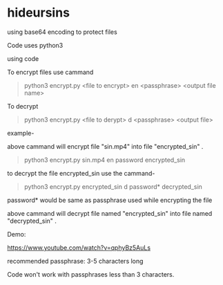 # hideursins
using base64 encoding to protect files

Code uses python3

using code

To encrypt files use cammand

> python3 encrypt.py \<file to encrypt\> en \<passphrase> \<output file name>

To decrypt

> python3 encrypt.py \<file to derypt\> d \<passphrase\> \<output file\>

example-

above cammand will encrypt file "sin.mp4"  into file "encrypted_sin" .


> python3 encrypt.py sin.mp4 en password encrypted_sin


to decrypt the file encrypted_sin  use the cammand-

> python3 encrypt.py encrypted_sin d password* decrypted_sin

password* would be same as  passphrase used while encrypting the file

above cammand will decrypt file named "encrypted_sin"  into file named "decrypted_sin" .

Demo:

https://www.youtube.com/watch?v=qphyBz5AuLs

recommended passphrase: 3-5 characters long

Code won't work with  passphrases less than 3 characters.


